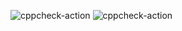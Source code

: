 ![cppcheck-action](https://github.com/stepin105439/Cloth_Store_Management_System_Project/workflows/cppcheck-action/badge.svg?branch=master)
![cppcheck-action](https://github.com/stepin105439/Cloth_Store_Management_System_Project/workflows/cppcheck-action/badge.svg)

